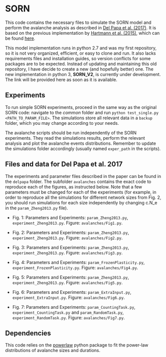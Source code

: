 # SORN

This code contains the necessary files to simulate the SORN model and perform the avalanche analysis as described in [Del Papa et al. (2017)](https://journals.plos.org/plosone/article?id=10.1371/journal.pone.0178683). It is based on the previous implementation by [Hartmann et al. (2015)](http://journals.plos.org/ploscompbiol/article?id=10.1371/journal.pcbi.1004640), which can be found [here](https://github.com/chrhartm/SORN).

This model implementation runs in python 2.7 and was my first repository, so it is not very organized, efficient, or easy to clone and run. It also lacks requirements files and installation guides, so version conflicts for some packages are to be expected. Instead of updating and maintaining this old repository, I have decide to create a new (and hopefully better) one. The new implementation in python 3, **SORN_V2**, is currently under development. The link will be provided here as soon as it is available.

## Experiments

To run simple SORN experiments, proceed in the same way as the original SORN code: navigate to the *common* folder and run `python test_single.py <PATH_TO_PARAM_FILE>`. The simulations store all relevant data in a `backup` folder, which you may change according to your needs.

The avalanche scripts should be run independently of the SORN experiments. They read the simulations results, perform the relevant analysis and plot the avalanche events distributions. Remember to update the simulations folder accordingly (usually named `exper_path` in the scripts).

## Files and data for Del Papa et al. 2017

The experiments and parameter files described in the paper can be found in the `delpapa` folder. The subfolder `avalanches` contains the exact code to reproduce each of the figures, as instructed below. Note that a few parameters must be changed for each of the experiments (for example, in order to reproduce all the simulations for different network sizes from Fig. 2, you should run simulations for each size independently by changing c.N_e in the `param_Zheng2013.py` file).

* Fig. 1:
Parameters and Experiments: `param_Zheng2013.py`, `experiment_Zheng2013.py`.
Figure: `avalanches/Fig1.py`.

* Fig. 2:
Parameters and Experiments: `param_Zheng2013.py`, `experiment_Zheng2013.py`.
Figure: `avalanches/Fig2.py`.

* Fig. 3:
Parameters and Experiments: `param_Zheng2013.py`, `experiment_Zheng2013.py`.
Figure: `avalanches/Fig3.py`.

* Fig. 4:
Parameters and Experiments: `param_FrozenPlasticity.py`, `experiment_FrozenPlasticity.py`.
Figure: `avalanches/Fig4.py`.

* Fig. 5:
Parameters and Experiments: `param_Zheng2013.py`, `experiment_Zheng2013.py`.
Figure: `avalanches/Fig5.py`.

* Fig. 6:
Parameters and Experiments: `param_ExtraInput.py`, `experiment_ExtraInput.py`.
Figure: `avalanches/Fig6.py`.

* Fig. 7:
Parameters and Experiments: `param_CountingTask.py`, `experiment_CountingTask.py` and `param_RandomTask.py`, `experiment_RandomTask.py`.
Figure: `avalanches/Fig7.py`.


## Dependencies

This code relies on the [powerlaw](https://pypi.python.org/pypi/powerlaw) python package to fit the power-law distributions of avalanche sizes and durations.
